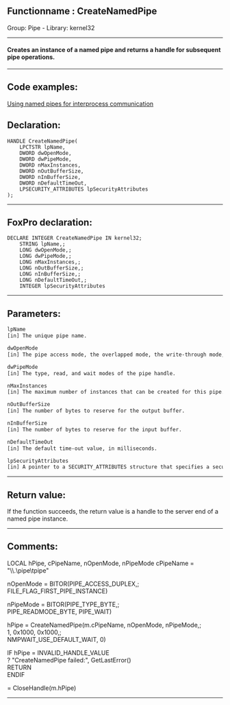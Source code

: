 <link rel="stylesheet" type="text/css" href="../../css/win32api.css">  
<link rel="stylesheet" href="https://cdnjs.cloudflare.com/ajax/libs/font-awesome/4.7.0/css/font-awesome.min.css">

## Functionname : CreateNamedPipe
Group: Pipe - Library: kernel32    
***  


#### Creates an instance of a named pipe and returns a handle for subsequent pipe operations. 
***  


## Code examples:
[Using named pipes for interprocess communication](../../samples/sample_522.md)  

## Declaration:
```foxpro  
HANDLE CreateNamedPipe(
	LPCTSTR lpName,
	DWORD dwOpenMode,
	DWORD dwPipeMode,
	DWORD nMaxInstances,
	DWORD nOutBufferSize,
	DWORD nInBufferSize,
	DWORD nDefaultTimeOut,
	LPSECURITY_ATTRIBUTES lpSecurityAttributes
);  
```  
***  


## FoxPro declaration:
```foxpro  
DECLARE INTEGER CreateNamedPipe IN kernel32;
	STRING lpName,;
	LONG dwOpenMode,;
	LONG dwPipeMode,;
	LONG nMaxInstances,;
	LONG nOutBufferSize,;
	LONG nInBufferSize,;
	LONG nDefaultTimeOut,;
	INTEGER lpSecurityAttributes  
```  
***  


## Parameters:
```txt  
lpName
[in] The unique pipe name.

dwOpenMode
[in] The pipe access mode, the overlapped mode, the write-through mode, and the security access mode of the pipe handle.

dwPipeMode
[in] The type, read, and wait modes of the pipe handle.

nMaxInstances
[in] The maximum number of instances that can be created for this pipe.

nOutBufferSize
[in] The number of bytes to reserve for the output buffer.

nInBufferSize
[in] The number of bytes to reserve for the input buffer.

nDefaultTimeOut
[in] The default time-out value, in milliseconds.

lpSecurityAttributes
[in] A pointer to a SECURITY_ATTRIBUTES structure that specifies a security descriptor for the new named pipe.  
```  
***  


## Return value:
If the function succeeds, the return value is a handle to the server end of a named pipe instance.  
***  


## Comments:
<div class="precode">LOCAL hPipe, cPipeName, nOpenMode, nPipeMode  
cPipeName = "\\.\pipe\tpipe"  
  
nOpenMode = BITOR(PIPE_ACCESS_DUPLEX,;  
	FILE_FLAG_FIRST_PIPE_INSTANCE)  
  
nPipeMode = BITOR(PIPE_TYPE_BYTE,;  
	PIPE_READMODE_BYTE, PIPE_WAIT)  
  
hPipe = CreateNamedPipe(m.cPipeName, nOpenMode, nPipeMode,;  
	1, 0x1000, 0x1000,;  
	NMPWAIT_USE_DEFAULT_WAIT, 0)  
  
IF hPipe = INVALID_HANDLE_VALUE  
	? "CreateNamedPipe failed:", GetLastError()  
	RETURN  
ENDIF  
  
= CloseHandle(m.hPipe)  
</div>  
  
***  

